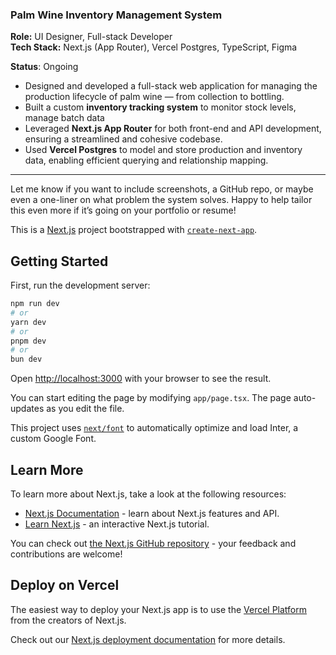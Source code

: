 
### **Palm Wine Inventory Management System**  
**Role:** UI Designer, Full-stack Developer  
**Tech Stack:** Next.js (App Router), Vercel Postgres, TypeScript, Figma

**Status**: Ongoing

- Designed and developed a full-stack web application for managing the production lifecycle of palm wine — from collection to bottling.  
- Built a custom **inventory tracking system** to monitor stock levels, manage batch data 
- Leveraged **Next.js App Router** for both front-end and API development, ensuring a streamlined and cohesive codebase.  
- Used **Vercel Postgres** to model and store production and inventory data, enabling efficient querying and relationship mapping.  

---

Let me know if you want to include screenshots, a GitHub repo, or maybe even a one-liner on what problem the system solves. Happy to help tailor this even more if it’s going on your portfolio or resume!

This is a [Next.js](https://nextjs.org/) project bootstrapped with [`create-next-app`](https://github.com/vercel/next.js/tree/canary/packages/create-next-app).

## Getting Started

First, run the development server:

```bash
npm run dev
# or
yarn dev
# or
pnpm dev
# or
bun dev
```

Open [http://localhost:3000](http://localhost:3000) with your browser to see the result.

You can start editing the page by modifying `app/page.tsx`. The page auto-updates as you edit the file.

This project uses [`next/font`](https://nextjs.org/docs/basic-features/font-optimization) to automatically optimize and load Inter, a custom Google Font.

## Learn More

To learn more about Next.js, take a look at the following resources:

- [Next.js Documentation](https://nextjs.org/docs) - learn about Next.js features and API.
- [Learn Next.js](https://nextjs.org/learn) - an interactive Next.js tutorial.

You can check out [the Next.js GitHub repository](https://github.com/vercel/next.js/) - your feedback and contributions are welcome!

## Deploy on Vercel

The easiest way to deploy your Next.js app is to use the [Vercel Platform](https://vercel.com/new?utm_medium=default-template&filter=next.js&utm_source=create-next-app&utm_campaign=create-next-app-readme) from the creators of Next.js.

Check out our [Next.js deployment documentation](https://nextjs.org/docs/deployment) for more details.
